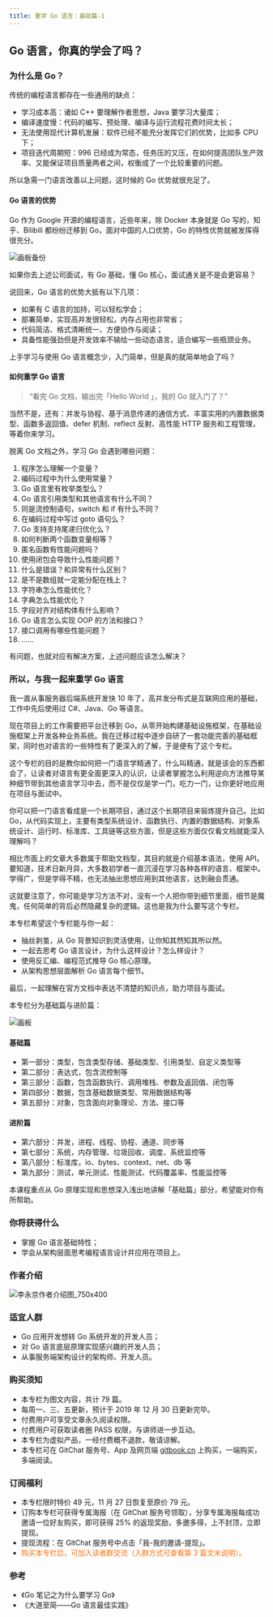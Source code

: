 ```yaml
---
title: 重学 Go 语言：基础篇-1
---
```

<article id="topicContainer" class="column_content"><h2 class="topic_title"></h2><div><h2 id="go">Go 语言，你真的学会了吗？</h2>
<h3 id="go-1">为什么是 Go？</h3>
<p>传统的编程语言都存在一些通用的缺点：</p>
<ul>
<li>学习成本高：诸如 C++ 要理解作者思想，Java 要学习大量库；</li>
<li>编译速度慢：代码的编写、预处理、编译与运行流程花费时间太长；</li>
<li>无法使用现代计算机发展：软件已经不能充分发挥它们的优势，比如多 CPU 下；</li>
<li>项目迭代周期短：996 已经成为常态，任务压的又压，在如何提高团队生产效率、又能保证项目质量两者之间，权衡成了一个比较重要的问题。</li>
</ul>
<p>所以急需一门语言改善以上问题，这时候的 Go 优势就很充足了。</p>
<h4 id="go-2">Go 语言的优势</h4>
<p>Go 作为 Google 开源的编程语言，近些年来，除 Docker 本身就是 Go 写的，知乎、Bilibili 都纷纷迁移到 Go，面对中国的人口优势，Go 的特性优势就被发挥得很充分。</p>
<p><img src="https://images.gitbook.cn/15742317608583" alt="画板备份" /></p>
<p>如果你去上述公司面试，有 Go 基础，懂 Go 核心，面试通关是不是会更容易？</p>
<p>说回来，Go 语言的优势大抵有以下几项：</p>
<ul>
<li>如果有 C 语言的加持，可以轻松学会；</li>
<li>部署简单，实现高并发很轻松，内存占用也非常省；</li>
<li>代码简洁、格式清晰统一、方便协作与阅读；</li>
<li>具备性能强劲但是开发效率不输给一些动态语言，适合编写一些瓶颈业务。</li>
</ul>
<p>上手学习与使用 Go 语言概念少，入门简单，但是真的就简单地会了吗？</p>
<h4 id="go-3">如何重学 Go 语言</h4>
<blockquote>
  <p>“看完 Go 文档，输出完「Hello World 」，我的 Go 就入门了？”</p>
</blockquote>
<p>当然不是，还有：并发与协程、基于消息传递的通信方式、丰富实用的内置数据类型、函数多返回值、defer 机制、reflect 反射、高性能 HTTP 服务和工程管理，等着你来学习。</p>
<p>脱离 Go 文档之外，学习 Go 会遇到哪些问题：</p>
<ol>
<li>程序怎么理解一个变量？</li>
<li>编码过程中为什么使用常量？</li>
<li>Go 语言里有枚举类型么？</li>
<li>Go 语言引用类型和其他语言有什么不同？</li>
<li>同是流控制语句，switch 和 if 有什么不同？</li>
<li>在编码过程中写过 goto 语句么？</li>
<li>Go 支持支持尾递归优化么？</li>
<li>如何判断两个函数变量相等？</li>
<li>匿名函数有性能问题吗？</li>
<li>使用闭包会导致什么性能问题？</li>
<li>什么是错误？和异常有什么区别？</li>
<li>是不是数组就一定能分配在栈上？</li>
<li>字符串怎么性能优化？</li>
<li>字典怎么性能优化？</li>
<li>字段对齐对结构体有什么影响？</li>
<li>Go 语言怎么实现 OOP 的方法和接口？</li>
<li>接口调用有哪些性能问题？</li>
<li>......</li>
</ol>
<p>有问题，也就对应有解决方案，上述问题应该怎么解决？</p>
<h3 id="go-4">所以，与我一起来重学 Go 语言</h3>
<p>我一直从事服务器后端系统开发快 10 年了，高并发分布式是互联网应用的基础，工作中先后使用过 C#、Java、Go 等语言。</p>
<p>现在项目上的工作需要把平台迁移到 Go，从零开始构建基础设施框架，在基础设施框架上开发各种业务系统。我在迁移过程中逐步自研了一套功能完善的基础框架，同时也对语言的一些特性有了更深入的了解，于是便有了这个专栏。</p>
<p>这个专栏的目的是教你如何把一门语言学精通了，什么叫精通，就是该会的东西都会了，让读者对语言有更全面更深入的认识，让读者掌握怎么利用逆向方法推导某种细节带到其他语言学习中去，而不是仅仅是学一门，吃力一门，让你更好地应用在项目与面试中。</p>
<p>你可以把一门语言看成是一个长期项目，通过这个长期项目来锻炼提升自己。比如 Go，从代码实现上，主要有类型系统设计、函数执行、内置的数据结构、对象系统设计、运行时、标准库、工具链等这些方面，但是这些方面仅仅看文档就能深入理解吗？</p>
<p>相比市面上的文章大多数属于帮助文档型，其目的就是介绍基本语法，使用 API。 要知道，技术日新月异，大多数初学者一直沉浸在学习各种各样的语言、框架中。学得广，但是学得不精，也无法抽出思想应用到其他语言，达到融会贯通。</p>
<p>这就要注意了，你可能是学习方法不对，没有一个人把你带到细节里面，细节是魔鬼，任何简单的背后必然隐藏复杂的逻辑。这也是我为什么要写这个专栏。</p>
<p>本专栏希望这个专栏能与你一起：</p>
<ul>
<li>抽丝剥茧，从 Go 背景知识到灵活使用，让你知其然知其所以然。</li>
<li>一起去思考 Go 语言设计，为什么这样设计？怎么样设计？</li>
<li>使用反汇编、编程范式推导 Go 核心原理。</li>
<li>从架构思想层面解析 Go 语言每个细节。</li>
</ul>
<p>最后，一起理解在官方文档中表达不清楚的知识点，助力项目与面试。</p>
<p>本专栏分为基础篇与进阶篇：</p>
<p><img src="https://images.gitbook.cn/15742244451218" alt="画板" /></p>
<h4 id="">基础篇</h4>
<ul>
<li>第一部分：类型，包含类型存储、基础类型、引用类型、自定义类型等</li>
<li>第二部分：表达式，包含流控制等</li>
<li>第三部分：函数，包含函数执行、调用堆栈、参数及返回值、闭包等</li>
<li>第四部分：数据，包含基础数据类型、常用数据结构等</li>
<li>第五部分：对象，包含面向对象理论、方法、接口等</li>
</ul>
<h4 id="-1">进阶篇</h4>
<ul>
<li>第六部分：并发，进程、线程、协程、通道、同步等</li>
<li>第七部分：系统，内存管理、垃圾回收、调度、系统监控等</li>
<li>第八部分：标准库，io、bytes、context、net、db 等</li>
<li>第九部分：测试，单元测试、性能测试、代码覆盖率、性能监控等</li>
</ul>
<p>本课程重点从 Go 原理实现和思想深入浅出地讲解「基础篇」部分，希望能对你有所帮助。</p>
<h3 id="-2">你将获得什么</h3>
<ul>
<li>掌握 Go 语言基础特性；</li>
<li>学会从架构层面思考编程语言设计并应用在项目上。</li>
</ul>
<h3 id="-3">作者介绍</h3>
<p><img src="https://images.gitbook.cn/15742317608610" alt="李永京作者介绍图_750x400" /></p>
<h3 id="-4">适宜人群</h3>
<ul>
<li>Go 应用开发想转 Go 系统开发的开发人员；</li>
<li>对 Go 语言底层原理实现感兴趣的开发人员；</li>
<li>从事服务端架构设计的架构师、开发人员。</li>
</ul>
<h3 id="-5">购买须知</h3>
<ul>
<li>本专栏为图文内容，共计 79 篇。</li>
<li>每周一、三、五更新，预计于 2019 年 12 月 30 日更新完毕。</li>
<li>付费用户可享受文章永久阅读权限。</li>
<li>付费用户可获取读者圈 PASS 权限，与讲师进一步互动。</li>
<li>本专栏为虚拟产品，一经付费概不退款，敬请谅解。</li>
<li>本专栏可在 GitChat 服务号、App 及网页端 <a href="https://gitbook.cn">gitbook.cn</a> 上购买，一端购买，多端阅读。</li>
</ul>
<h3 id="-6">订阅福利</h3>
<ul>
<li>本专栏限时特价 49 元，11 月 27 日恢复至原价 79 元。</li>
<li>订购本专栏可获得专属海报（在 GitChat 服务号领取），分享专属海报每成功邀请一位好友购买，即可获得 25% 的返现奖励，多邀多得，上不封顶，立即提现。</li>
<li>提现流程：在 GitChat 服务号中点击「我-我的邀请-提现」。</li>
<li><font color=#ff700a>购买本专栏后，可加入读者群交流（入群方式可查看第 3 篇文末说明）。</font></li>
</ul>
<h3 id="-7">参考</h3>
<ul>
<li>《Go 笔记之为什么要学习 Go》 </li>
<li>《大道至简——Go 语言最佳实践》</li>
</ul></div></article>